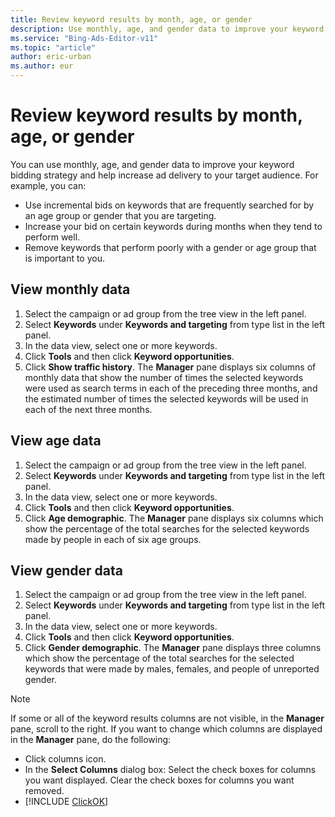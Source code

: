 ```yaml
---
title: Review keyword results by month, age, or gender
description: Use monthly, age, and gender data to improve your keyword bidding strategy in Microsoft Advertising Editor.
ms.service: "Bing-Ads-Editor-v11"
ms.topic: "article"
author: eric-urban
ms.author: eur
---
```


# Review keyword results by month, age, or gender

You can use monthly, age, and gender data to improve your keyword bidding strategy and help increase ad delivery to your target audience. For example, you can:

- Use incremental bids on keywords that are frequently searched for by an age group or gender that you are targeting.
- Increase your bid on certain keywords during months when they tend to perform well.
- Remove keywords that perform poorly with a gender or age group that is important to you.

## View monthly data
1. Select the campaign or ad group from the tree view in the left panel.
1. Select **Keywords** under **Keywords and targeting** from type list in the left panel.
1. In the data view, select one or more keywords.
1. Click **Tools** and then click **Keyword opportunities**.
1. Click **Show traffic history**.
The **Manager** pane displays six columns of monthly data that show the number of times the selected keywords were used as search terms in each of the preceding three months, and the estimated number of times the selected keywords will be used in each of the next three months.

## View age data
1. Select the campaign or ad group from the tree view in the left panel.
1. Select **Keywords** under **Keywords and targeting** from type list in the left panel.
1. In the data view, select one or more keywords.
1. Click **Tools** and then click **Keyword opportunities**.
1. Click **Age demographic**.
The **Manager** pane displays six columns which show the percentage of the total searches for the selected keywords made by people in each of six age groups.

## View gender data
1. Select the campaign or ad group from the tree view in the left panel.
1. Select **Keywords** under **Keywords and targeting** from type list in the left panel.
1. In the data view, select one or more keywords.
1. Click **Tools** and then click **Keyword opportunities**.
1. Click **Gender demographic**.
The **Manager** pane displays three columns which show the percentage of the total searches for the selected keywords that were made by males, females, and people of unreported gender.

> [!NOTE]
> If some or all of the keyword results columns are not visible, in the **Manager** pane, scroll to the right.
> If you want to change which columns are displayed in the **Manager** pane, do the following:
> - Click columns icon.
> - In the **Select Columns** dialog box:			 Select the check boxes for columns you want displayed.  Clear the check boxes for columns you want removed.
> - [!INCLUDE [ClickOK](./includes/ClickOK.md)]


